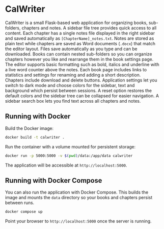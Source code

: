 # CalWriter

CalWriter is a small Flask-based web application for organizing books, sub-folders, chapters and notes. A sidebar file tree provides quick access to all content. Each chapter has a single notes file displayed in the right sidebar and saved automatically as `[ChapterName]_notes.txt`. Notes are stored as plain text while chapters are saved as Word documents (`.docx`) that match the editor layout. Files save automatically as you type and can be downloaded. Books can contain nested sub-folders so you can organize chapters however you like and rearrange them in the book settings page. The editor supports basic formatting such as bold, italics and underline with a live word counter above the notes. Each book page includes links to statistics and settings for renaming and adding a short description. Chapters include download and delete buttons. Application settings let you switch to dark mode and choose colors for the sidebar, text and background which persist between sessions. A reset option restores the default colors and the sidebar tree can be collapsed for easier navigation. A sidebar search box lets you find text across all chapters and notes.

## Running with Docker

Build the Docker image:

```bash
docker build -t calwriter .
```

Run the container with a volume mounted for persistent storage:

```bash
docker run -p 5000:5000 -v $(pwd)/data:/app/data calwriter
```

The application will be accessible at `http://localhost:5000`.

## Running with Docker Compose

You can also run the application with Docker Compose. This builds the image and
mounts the `data` directory so your books and chapters persist between runs.

```bash
docker compose up
```

Point your browser to `http://localhost:5000` once the server is running.
